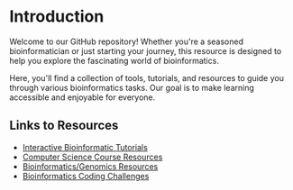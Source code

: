 # Introduction
Welcome to our GitHub repository! Whether you're a seasoned bioinformatician or just starting your journey, this resource is designed to help you explore the fascinating world of bioinformatics.

Here, you'll find a collection of tools, tutorials, and resources to guide you through various bioinformatics tasks. Our goal is to make learning accessible and enjoyable for everyone.

## Links to Resources
* [Interactive Bioinformatic Tutorials](https://sandbox.bio/)
* [Computer Science Course Resources](https://github.com/prakhar1989/awesome-courses)
* [Bioinformatics/Genomics Resources](https://github.com/crazyhottommy/getting-started-with-genomics-tools-and-resources)
* [Bioinformatics Coding Challenges](https://rosalind.info/problems/list-view/)
